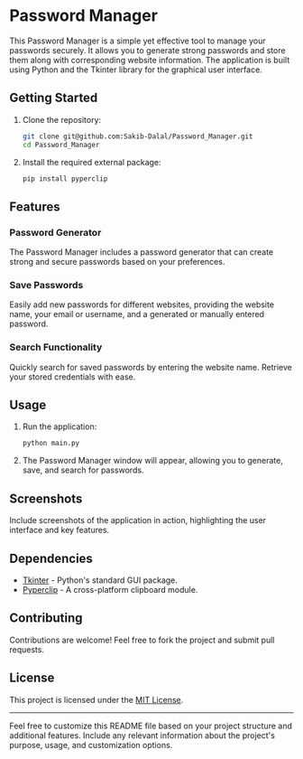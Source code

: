 # Password Manager

This Password Manager is a simple yet effective tool to manage your passwords securely. It allows you to generate strong passwords and store them along with corresponding website information. The application is built using Python and the Tkinter library for the graphical user interface.

## Getting Started

1. Clone the repository:

   ```bash
   git clone git@github.com:Sakib-Dalal/Password_Manager.git
   cd Password_Manager
   ```

2. Install the required external package:

   ```bash
   pip install pyperclip
   ```

## Features

### Password Generator

The Password Manager includes a password generator that can create strong and secure passwords based on your preferences.

### Save Passwords

Easily add new passwords for different websites, providing the website name, your email or username, and a generated or manually entered password.

### Search Functionality

Quickly search for saved passwords by entering the website name. Retrieve your stored credentials with ease.

## Usage

1. Run the application:

   ```bash
   python main.py
   ```

2. The Password Manager window will appear, allowing you to generate, save, and search for passwords.

## Screenshots

Include screenshots of the application in action, highlighting the user interface and key features.

## Dependencies

- [Tkinter](https://docs.python.org/3/library/tkinter.html) - Python's standard GUI package.
- [Pyperclip](https://pypi.org/project/pyperclip/) - A cross-platform clipboard module.

## Contributing

Contributions are welcome! Feel free to fork the project and submit pull requests.

## License

This project is licensed under the [MIT License](LICENSE).

---

Feel free to customize this README file based on your project structure and additional features. Include any relevant information about the project's purpose, usage, and customization options.
